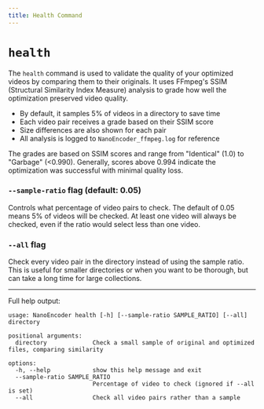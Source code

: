 ```yaml
---
title: Health Command
---
```

# `health`
The `health` command is used to validate the quality of your optimized videos by comparing them to their originals. It uses FFmpeg's SSIM (Structural Similarity Index Measure) analysis to grade how well the optimization preserved video quality.

- By default, it samples 5% of videos in a directory to save time
- Each video pair receives a grade based on their SSIM score
- Size differences are also shown for each pair
- All analysis is logged to `NanoEncoder_ffmpeg.log` for reference

The grades are based on SSIM scores and range from "Identical" (1.0) to "Garbage" (<0.990). Generally, scores above 0.994 indicate the optimization was successful with minimal quality loss.

### `--sample-ratio` flag (default: 0.05)
Controls what percentage of video pairs to check. The default of 0.05 means 5% of videos will be checked. At least one video will always be checked, even if the ratio would select less than one video.

### `--all` flag
Check every video pair in the directory instead of using the sample ratio. This is useful for smaller directories or when you want to be thorough, but can take a long time for large collections.

---
Full help output:
```
usage: NanoEncoder health [-h] [--sample-ratio SAMPLE_RATIO] [--all] directory

positional arguments:
  directory             Check a small sample of original and optimized files, comparing similarity

options:
  -h, --help            show this help message and exit
  --sample-ratio SAMPLE_RATIO
                        Percentage of video to check (ignored if --all is set)
  --all                 Check all video pairs rather than a sample
```
